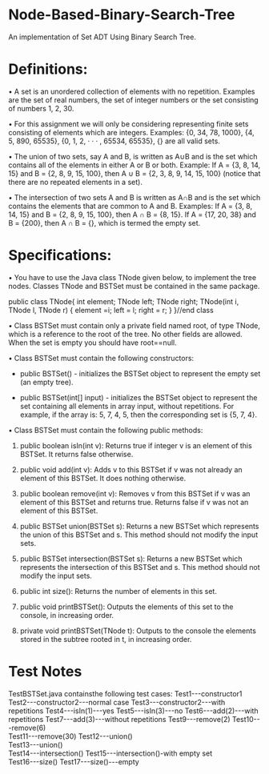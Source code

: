 ﻿# Node-Based-Binary-Search-Tree

An implementation of Set ADT Using Binary Search Tree.

# Definitions:

• A set is an unordered collection of elements with no repetition. Examples are the
set of real numbers, the set of integer numbers or the set consisting of numbers
1, 2, 30.

• For this assignment we will only be considering representing finite sets consisting
of elements which are integers. Examples: {0, 34, 78, 1000}, {4, 5, 890, 65535},
{0, 1, 2, · · · , 65534, 65535}, {} are all valid sets.

• The union of two sets, say A and B, is written as A∪B and is the set which contains
all of the elements in either A or B or both. Example: If A = {3, 8, 14, 15} and
B = {2, 8, 9, 15, 100}, then A ∪ B = {2, 3, 8, 9, 14, 15, 100} (notice that there are no
repeated elements in a set).

• The intersection of two sets A and B is written as A∩B and is the set which contains
the elements that are common to A and B. Examples: If A = {3, 8, 14, 15} and
B = {2, 8, 9, 15, 100}, then A ∩ B = {8, 15}. If A = {17, 20, 38} and B = {200},
then A ∩ B = {}, which is termed the empty set.

# Specifications:

• You have to use the Java class TNode given below, to implement the tree nodes.
Classes TNode and BSTSet must be contained in the same package.

public class TNode{
int element;
TNode left;
TNode right;
TNode(int i, TNode l, TNode r)
{ element =i; left = l; right = r; }
}//end class

• Class BSTSet must contain only a private field named root, of type TNode, which
is a reference to the root of the tree. No other fields are allowed. When the set is
empty you should have root==null.

• Class BSTSet must contain the following constructors:

- public BSTSet() - initializes the BSTSet object to represent the empty set
(an empty tree).

- public BSTSet(int[] input) - initializes the BSTSet object to represent the
set containing all elements in array input, without repetitions. For example,
if the array is: 5, 7, 4, 5, then the corresponding set is {5, 7, 4}.

• Class BSTSet must contain the following public methods:

1) public boolean isIn(int v): Returns true if integer v is an element of
this BSTSet. It returns false otherwise.

2) public void add(int v): Adds v to this BSTSet if v was not already an
element of this BSTSet. It does nothing otherwise.

3) public boolean remove(int v): Removes v from this BSTSet if v was an
element of this BSTSet and returns true. Returns false if v was not an
element of this BSTSet.

4) public BSTSet union(BSTSet s): Returns a new BSTSet which represents
the union of this BSTSet and s. This method should not modify the input
sets.

5) public BSTSet intersection(BSTSet s): Returns a new BSTSet which represents
the intersection of this BSTSet and s. This method should not modify
the input sets.

6) public int size(): Returns the number of elements in this set.

7) public void printBSTSet(): Outputs the elements of this set to the console,
in increasing order.

8) private void printBSTSet(TNode t): Outputs to the console the elements
stored in the subtree rooted in t, in increasing order.


# Test Notes

TestBSTSet.java containsthe following test cases:
Test1---constructor1
Test2---constructor2---normal case
Test3---constructor2---with repetitions
Test4---isIn(1)---yes
Test5---isIn(3)---no
Test6---add(2)---with repetitions
Test7---add(3)---without repetitions
Test9---remove(2)
Test10---remove(6)	
Test11---remove(30)	
Test12---union()	
Test13---union()	
Test14---intersection()	
Test15---intersection()-with empty set	
Test16---size()	
Test17---size()---empty




